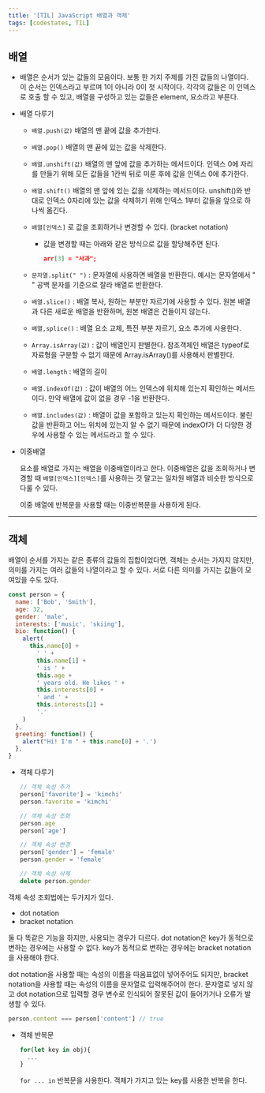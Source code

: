 ```yaml
---
title: '[TIL] JavaScript 배열과 객체'
tags: [codestates, TIL]
---
```


## 배열

- 배열은 순서가 있는 값들의 모음이다. 보통 한 가지 주제를 가진 값들의 나열이다. 이 순서는 인덱스라고 부르며 1이 아니라 0이 첫 시작이다. 각각의 값들은 이 인덱스로 호출 할 수 있고, 배열을 구성하고 있는 값들은 element, 요소라고 부른다.
- 배열 다루기

  - `배열.push(값)` 배열의 맨 끝에 값을 추가한다.
  - `배열.pop()` 배열의 맨 끝에 있는 값을 삭제한다.
  - `배열.unshift(값)` 배열의 맨 앞에 값을 추가하는 메서드이다. 인덱스 0에 자리를 만들기 위해 모든 값들을 1칸씩 뒤로 미룬 후에 값을 인덱스 0에 추가한다.
  - `배열.shift()` 배열의 맨 앞에 있는 값을 삭제하는 메서드이다. unshift()와 반대로 인덱스 0자리에 있는 값을 삭제하기 위해 인덱스 1부터 값들을 앞으로 하나씩 옮긴다.
  - `배열[인덱스]` 로 값을 조회하거나 변경할 수 있다. (bracket notation)

    - 값을 변경할 때는 아래와 같은 방식으로 값을 할당해주면 된다.

      ```json
      arr[3] = "사과";
      ```

  - `문자열.split(" ")` : 문자열에 사용하면 배열을 반환한다. 예시는 문자열에서 " " 공백 문자를 기준으로 잘라 배열로 반환한다.
  - `배열.slice()` : 배열 복사, 원하는 부분만 자르기에 사용할 수 있다. 원본 배열과 다른 새로운 배열을 반환하며, 원본 배열은 건들이지 않는다.
  - `배열,splice()` : 배열 요소 교체, 특전 부분 자르기, 요소 추가에 사용한다.
  - `Array.isArray(값)` : 값이 배열인지 판별한다. 참조객체인 배열은 typeof로 자료형을 구분할 수 없기 때문에 Array.isArray()를 사용해서 판별한다.
  - `배열.length` : 배열의 길이
  - `배열.indexOf(값)` : 값이 배열의 어느 인덱스에 위치해 있는지 확인하는 메서드이다. 만약 배열에 값이 없을 경우 -1을 반환한다.
  - `배열.includes(값)` : 배열이 값을 포함하고 있는지 확인하는 메서드이다. 불린값을 반환하고 어느 위치에 있는지 알 수 없기 때문에 indexOf가 더 다양한 경우에 사용할 수 있는 메서드라고 할 수 있다.

- 이중배열

  요소를 배열로 가지는 배열을 이중배열이라고 한다. 이중배열은 값을 조회하거나 변경할 때 `배열[인덱스][인덱스]`를 사용하는 것 말고는 일차원 배열과 비슷한 방식으로 다룰 수 있다.

  이중 배열에 반복문을 사용할 때는 이중반복문을 사용하게 된다.

---

## 객체

배열이 순서를 가지는 같은 종류의 값들의 집합이었다면, 객체는 순서는 가지지 않지만, 의미를 가지는 여러 값들의 나열이라고 할 수 있다. 서로 다른 의미를 가지는 값들이 모여있을 수도 있다.

```jsx
const person = {
  name: ['Bob', 'Smith'],
  age: 32,
  gender: 'male',
  interests: ['music', 'skiing'],
  bio: function() {
    alert(
      this.name[0] +
        ' ' +
        this.name[1] +
        ' is ' +
        this.age +
        ' years old. He likes ' +
        this.interests[0] +
        ' and ' +
        this.interests[1] +
        '.'
    )
  },
  greeting: function() {
    alert("Hi! I'm " + this.name[0] + '.')
  },
}
```

- 객체 다루기

  ```jsx
  // 객체 속성 추가
  person['favorite'] = 'kimchi'
  person.favorite = 'kimchi'

  // 객체 속성 조회
  person.age
  person['age']

  // 객체 속성 변경
  person['gender'] = 'female'
  person.gender = 'female'

  // 객체 속성 삭제
  delete person.gender
  ```

객체 속성 조회법에는 두가지가 있다.

- dot notation
- bracket notation

둘 다 똑같은 기능을 하지만, 사용되는 경우가 다르다. dot notation은 key가 동적으로 변하는 경우에는 사용할 수 없다. key가 동적으로 변하는 경우에는 bracket notation을 사용해야 한다.

dot notation을 사용할 때는 속성의 이름을 따옴표없이 넣어주어도 되지만, bracket notation을 사용할 때는 속성의 이름을 문자열로 입력해주어야 한다. 문자열로 넣지 않고 dot notation으로 입력할 경우 변수로 인식되어 잘못된 값이 들어가거나 오류가 발생할 수 있다.

```jsx
person.content === person['content'] // true
```

- 객체 반복문

  ```jsx
  for(let key in obj){
  	...
  }
  ```

  `for ... in` 반복문을 사용한다. 객체가 가지고 있는 key를 사용한 반복을 한다.
